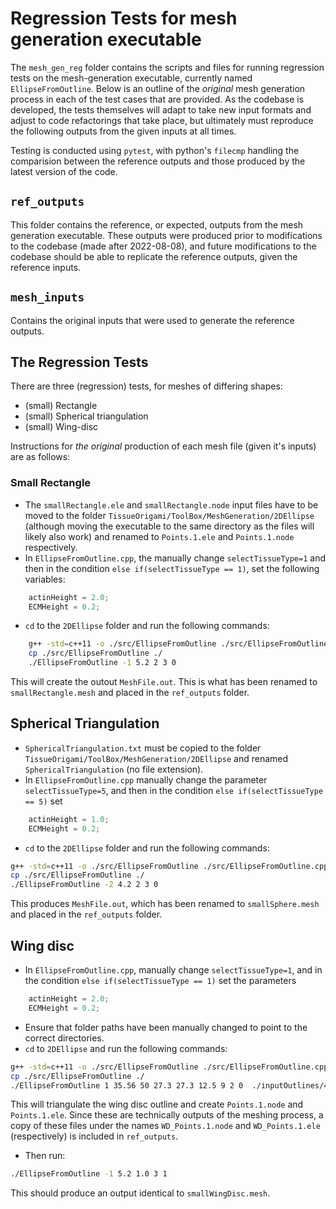 # Regression Tests for mesh generation executable

The `mesh_gen_reg` folder contains the scripts and files for running regression tests on the mesh-generation executable, currently named `EllipseFromOutline`.
Below is an outline of the _original_ mesh generation process in each of the test cases that are provided.
As the codebase is developed, the tests themselves will adapt to take new input formats and adjust to code refactorings that take place, but ultimately must reproduce the following outputs from the given inputs at all times.

Testing is conducted using `pytest`, with python's `filecmp` handling the comparision between the reference outputs and those produced by the latest version of the code.

## `ref_outputs`

This folder contains the reference, or expected, outputs from the mesh generation executable.
These outputs were produced prior to modifications to the codebase (made after 2022-08-08), and future modifications to the codebase should be able to replicate the reference outputs, given the reference inputs.

## `mesh_inputs`

Contains the original inputs that were used to generate the reference outputs.

## The Regression Tests

There are three (regression) tests, for meshes of differing shapes:
- (small) Rectangle
- (small) Spherical triangulation
- (small) Wing-disc

Instructions for _the original_ production of each mesh file (given it's inputs) are as follows:

### Small Rectangle

- The `smallRectangle.ele` and `smallRectangle.node` input files have to be moved to the folder `TissueOrigami/ToolBox/MeshGeneration/2DEllipse` (although moving the executable to the same directory as the files will likely also work) and renamed to `Points.1.ele` and `Points.1.node` respectively.
- In `EllipseFromOutline.cpp`, the manually change `selectTissueType=1` and then in the condition `else if(selectTissueType == 1)`, set the following variables:
```cpp
    actinHeight = 2.0;
    ECMHeight = 0.2;
```
- `cd` to the `2DEllipse` folder and run the following commands:
```bash
    g++ -std=c++11 -o ./src/EllipseFromOutline ./src/EllipseFromOutline.cpp
    cp ./src/EllipseFromOutline ./
    ./EllipseFromOutline -1 5.2 2 3 0
```

This will create the outout `MeshFile.out`. This is what has been renamed to `smallRectangle.mesh` and placed in the `ref_outputs` folder.

## Spherical Triangulation

- `SphericalTriangulation.txt` must be copied to the folder `TissueOrigami/ToolBox/MeshGeneration/2DEllipse` and renamed `SphericalTriangulation` (no file extension).
- In `EllipseFromOutline.cpp` manually change the parameter `selectTissueType=5`, and then in the condition `else if(selectTissueType == 5)` set
```cpp
    actinHeight = 1.0;
    ECMHeight = 0.2;
```
- `cd` to the `2DEllipse` folder and run the following commands:
```bash
g++ -std=c++11 -o ./src/EllipseFromOutline ./src/EllipseFromOutline.cpp
cp ./src/EllipseFromOutline ./
./EllipseFromOutline -2 4.2 2 3 0
```

This produces `MeshFile.out`, which has been renamed to `smallSphere.mesh` and placed in the `ref_outputs` folder.

## Wing disc

- In `EllipseFromOutline.cpp`, manually change `selectTissueType=1`, and in the condition `else if(selectTissueType == 1)` set the parameters
```cpp
    actinHeight = 2.0;
    ECMHeight = 0.2; 
```
- Ensure that folder paths have been manually changed to point to the correct directories.
- `cd` to `2DEllipse` and run the following commands:
```bash
g++ -std=c++11 -o ./src/EllipseFromOutline ./src/EllipseFromOutline.cpp
cp ./src/EllipseFromOutline ./
./EllipseFromOutline 1 35.56 50 27.3 27.3 12.5 9 2 0  ./inputOutlines/48hrDiscSymmetricOutline
```
This will triangulate the wing disc outline and create `Points.1.node` and `Points.1.ele`. Since these are technically outputs of the meshing process, a copy of these files under the names `WD_Points.1.node` and `WD_Points.1.ele` (respectively) is included in `ref_outputs`.
- Then run:
```bash
./EllipseFromOutline -1 5.2 1.0 3 1 
```

This should produce an output identical to `smallWingDisc.mesh`.